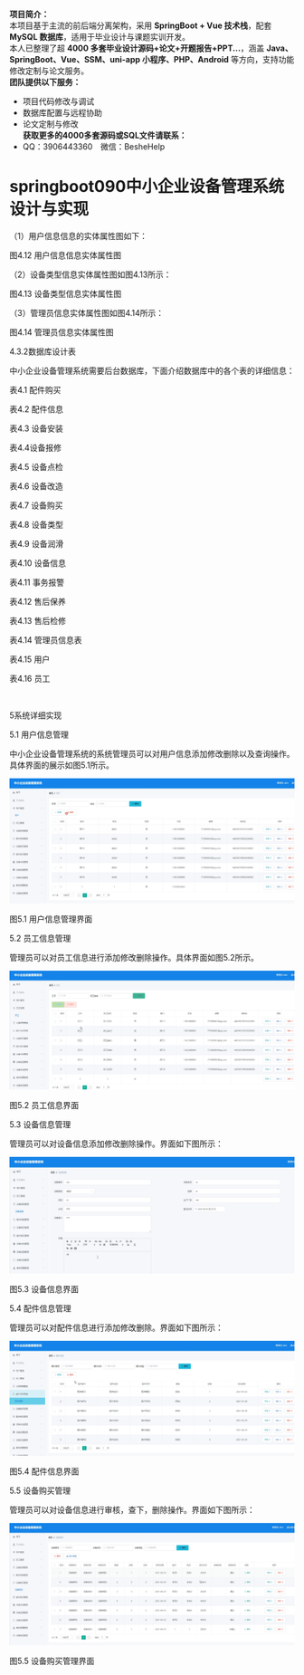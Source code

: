 **项目简介：**  
本项目基于主流的前后端分离架构，采用 **SpringBoot + Vue 技术栈**，配套 **MySQL 数据库**，适用于毕业设计与课题实训开发。  
本人已整理了超 **4000 多套毕业设计源码+论文+开题报告+PPT...**，涵盖 **Java、SpringBoot、Vue、SSM、uni-app 小程序、PHP、Android** 等方向，支持功能修改定制与论文服务。  
**团队提供以下服务：**  
- 项目代码修改与调试  
- 数据库配置与远程协助  
- 论文定制与修改  
**获取更多的4000多套源码或SQL文件请联系：**  
- QQ：3906443360 微信：BesheHelp


# springboot090中小企业设备管理系统设计与实现





（1）用户信息信息的实体属性图如下：

图4.12  用户信息信息实体属性图

（2）设备类型信息实体属性图如图4.13所示：

图4.13  设备类型信息实体属性图

（3）管理员信息实体属性图如图4.14所示：

图4.14 管理员信息实体属性图

4.3.2数据库设计表

中小企业设备管理系统需要后台数据库，下面介绍数据库中的各个表的详细信息：

表4.1 配件购买

表4.2 配件信息

表4.3 设备安装

表4.4设备报修

表4.5 设备点检

表4.6 设备改造

表4.7 设备购买

表4.8 设备类型

表4.9 设备润滑

表4.10 设备信息

表4.11 事务报警

表4.12 售后保养

表4.13 售后检修

表4.14 管理员信息表

表4.15 用户

表4.16 员工

![图1](images/image_0.gif)

5系统详细实现

5.1 用户信息管理

中小企业设备管理系统的系统管理员可以对用户信息添加修改删除以及查询操作。具体界面的展示如图5.1所示。

![图2](images/image_1.png)

图5.1 用户信息管理界面

5.2 员工信息管理

管理员可以对员工信息进行添加修改删除操作。具体界面如图5.2所示。

![图3](images/image_2.png)

图5.2 员工信息界面

5.3 设备信息管理

管理员可以对设备信息添加修改删除操作。界面如下图所示：

![图4](images/image_3.png)

图5.3 设备信息界面

5.4 配件信息管理

管理员可以对配件信息进行添加修改删除。界面如下图所示：

![图5](images/image_4.png)

图5.4 配件信息界面

5.5 设备购买管理

管理员可以对设备信息进行审核，查下，删除操作。界面如下图所示：

![图6](images/image_5.png)

图5.5 设备购买管理界面